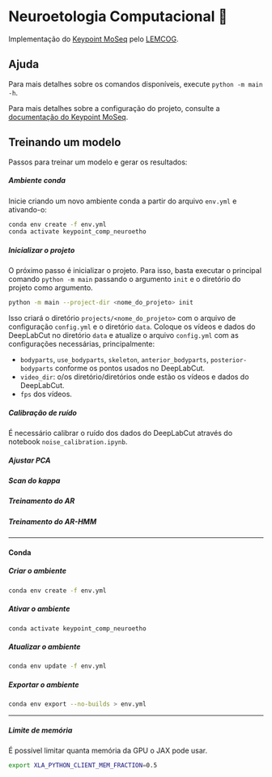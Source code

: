 # Neuroetologia Computacional 🐀

Implementação do [Keypoint MoSeq](https://github.com/dattalab/keypoint-moseq) pelo
[LEMCOG](https://sites.google.com/academico.ufpb.br/lemcog).

## Ajuda

Para mais detalhes sobre os comandos disponíveis, execute `python -m main -h`.

Para mais detalhes sobre a configuração do projeto, consulte a [documentação do Keypoint MoSeq](https://keypoint-moseq.readthedocs.io).

## Treinando um modelo

Passos para treinar um modelo e gerar os resultados:

##### Ambiente conda

Inicie criando um novo ambiente conda a partir do arquivo `env.yml` e ativando-o:

```sh
conda env create -f env.yml
conda activate keypoint_comp_neuroetho
```

##### Inicializar o projeto

O próximo passo é inicializar o projeto. Para isso, basta executar o principal comando `python -m main` passando o argumento `init` e o diretório do projeto como argumento.

```sh
python -m main --project-dir <nome_do_projeto> init
```

Isso criará o diretório `projects/<nome_do_projeto>` com o arquivo de configuração `config.yml` e o diretório `data`. Coloque os
vídeos e dados do DeepLabCut no diretório `data` e atualize o
arquivo `config.yml` com as configurações necessárias, principalmente:
- `bodyparts`, `use_bodyparts`, `skeleton`, `anterior_bodyparts`, `posterior-bodyparts` conforme os pontos usados no DeepLabCut.
- `video_dir`: o/os diretório/diretórios onde estão os vídeos e dados do DeepLabCut.
- `fps` dos vídeos.

##### Calibração de ruído

É necessário calibrar o ruído dos dados do DeepLabCut através do notebook `noise_calibration.ipynb`.

##### Ajustar PCA

##### Scan do kappa

##### Treinamento do AR

##### Treinamento do AR-HMM









---

#### Conda

##### Criar o ambiente

```sh
conda env create -f env.yml
```


##### Ativar o ambiente

```sh
conda activate keypoint_comp_neuroetho
```


##### Atualizar o ambiente

```sh
conda env update -f env.yml
```

##### Exportar o ambiente

```sh
conda env export --no-builds > env.yml
```

---

##### Limite de memória

É possível limitar quanta memória da GPU o JAX pode usar.

```sh
export XLA_PYTHON_CLIENT_MEM_FRACTION=0.5
```
